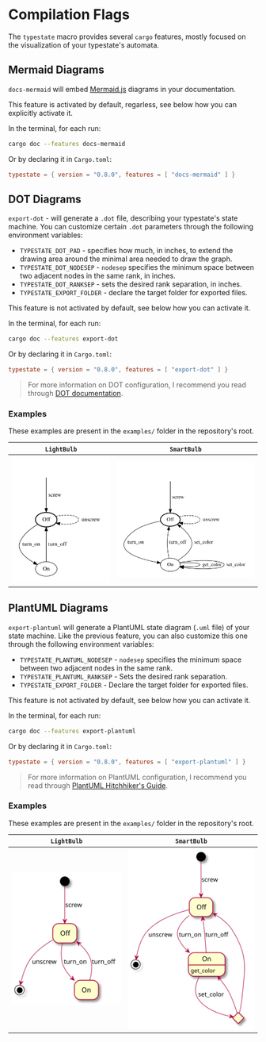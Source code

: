 # Compilation Flags

The `typestate` macro provides several `cargo` features,
mostly focused on the visualization of your typestate's automata.

## Mermaid Diagrams

`docs-mermaid` will embed [Mermaid.js](https://mermaid-js.github.io/mermaid/#/) diagrams in your documentation.

This feature is activated by default, regarless, see below how you can explicitly activate it.

In the terminal, for each run:
```bash
cargo doc --features docs-mermaid
```

Or by declaring it in `Cargo.toml`:
```toml
typestate = { version = "0.8.0", features = [ "docs-mermaid" ] }
```

## DOT Diagrams

`export-dot` - will generate a `.dot` file, describing your typestate's state machine.
You can customize certain `.dot` parameters through the following environment variables:

- `TYPESTATE_DOT_PAD` - specifies how much, in inches, to extend the drawing area around the minimal area needed to draw the graph.
- `TYPESTATE_DOT_NODESEP` - `nodesep` specifies the minimum space between two adjacent nodes in the same rank, in inches.
- `TYPESTATE_DOT_RANKSEP` - sets the desired rank separation, in inches.
- `TYPESTATE_EXPORT_FOLDER` - declare the target folder for exported files.

This feature is not activated by default, see below how you can activate it.

In the terminal, for each run:
```bash
cargo doc --features export-dot
```

Or by declaring it in `Cargo.toml`:
```toml
typestate = { version = "0.8.0", features = [ "export-dot" ] }
```

> For more information on DOT configuration, I recommend you read through [DOT documentation](https://graphviz.org/doc/info/attrs.html).

### Examples

These examples are present in the `examples/` folder in the repository's root.

| `LightBulb`                                          | `SmartBulb`                                          |
| ---------------------------------------------------- | ---------------------------------------------------- |
| ![`examples/light_bulb.rs`](../static/DotLightBulb.svg) | ![`examples/smart_bulb.rs`](../static/DotSmartBulb.svg) |

## PlantUML Diagrams

`export-plantuml` will generate a PlantUML state diagram (`.uml` file) of your state machine.
Like the previous feature, you can also customize this one through the following environment variables:

- `TYPESTATE_PLANTUML_NODESEP` - `nodesep` specifies the minimum space between two adjacent nodes in the same rank.
- `TYPESTATE_PLANTUML_RANKSEP` - Sets the desired rank separation.
- `TYPESTATE_EXPORT_FOLDER` - Declare the target folder for exported files.

This feature is not activated by default, see below how you can activate it.

In the terminal, for each run:
```bash
cargo doc --features export-plantuml
```

Or by declaring it in `Cargo.toml`:
```toml
typestate = { version = "0.8.0", features = [ "export-plantuml" ] }
```

> For more information on PlantUML configuration, I recommend you read through [PlantUML Hitchhiker's Guide](https://crashedmind.github.io/PlantUMLHitchhikersGuide/layout/layout.html#nodesep-and-ranksep).

### Examples

These examples are present in the `examples/` folder in the repository's root.

| `LightBulb`                                          | `SmartBulb`                                          |
| ---------------------------------------------------- | ---------------------------------------------------- |
| ![`examples/light_bulb.rs`](../static/UmlLightBulb.svg) | ![`examples/smart_bulb.rs`](../static/UmlSmartBulb.svg) |
